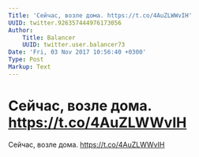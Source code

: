 ```yaml
---
Title: 'Сейчас, возле дома. https://t.co/4AuZLWWvIH'
UUID: twitter.926357444976173056
Author:
    Title: Balancer
    UUID: twitter.user.balancer73
Date: 'Fri, 03 Nov 2017 10:56:40 +0300'
Type: Post
Markup: Text
---
```


# Сейчас, возле дома. https://t.co/4AuZLWWvIH

Сейчас, возле дома. https://t.co/4AuZLWWvIH